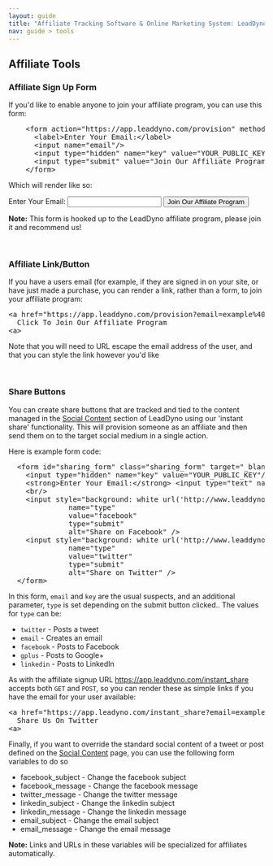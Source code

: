 ```yaml
---
layout: guide
title: "Affiliate Tracking Software & Online Marketing System: LeadDyno"
nav: guide > tools
---
```


## Affiliate Tools

<a class="docs-anchor" id='affiliate_form'> </a>
### Affiliate Sign Up Form

If you'd like to enable anyone to join your affiliate program, you can use this form:

<pre class="prettyprint">
    &lt;form action="https://app.leaddyno.com/provision" method="post">
      &lt;label>Enter Your Email:&lt;/label>
      &lt;input name="email"/>
      &lt;input type="hidden" name="key" value="<span class="pub-key-rep">YOUR_PUBLIC_KEY</span>"/>
      &lt;input type="submit" value="Join Our Affiliate Program"/>
    &lt;/form>
</pre>

Which will render like so:

<form action="https://app.leaddyno.com/provision" method="post">
  <label>Enter Your Email:</label>
  <input name="email"/>
  <input type="hidden" name="key" value="9d7969b29fee56ee8ab1d747c1b41a2cd7a5e1ce"/>
  <input type="submit" value="Join Our Affiliate Program"/>
</form>

<div class="alert alert-info">
  <strong>Note:</strong> This form is hooked up to the LeadDyno affiliate program, please join it and recommend
  us!
</div>

<a class="docs-anchor" id='affiliate_link'>&nbsp;</a>
### Affiliate Link/Button

If you have a users email (for example, if they are signed in on your site, or have just made a purchase,
you can render a link, rather than a form, to join your affiliate program:

<pre class="prettyprint">
&lt;a href="https://app.leaddyno.com/provision?email=example%40example.com&amp;key=<span class="pub-key-rep">YOUR_PUBLIC_KEY</span>">
  Click To Join Our Affiliate Program
&lt;a>
</pre>

Note that you will need to URL escape the email address of the user, and that you can style the link
however you'd like


<a class="docs-anchor" id='sharing_buttons'>&nbsp;</a>

### Share Buttons

You can create share buttons that are tracked and tied to the content managed in the 
[Social Content](https://app.leaddyno.com/content) section of LeadDyno using our 'instant share'
functionality. This will provision someone as an affiliate and then send them on to the target social medium
in a single action.

Here is example form code:

<pre class="prettyprint">
  &lt;form id="sharing_form" class="sharing_form" target="_blank" action="https://app.leaddyno.com/instant_share" method="get">
    &lt;input type="hidden" name="key" value="<span class="pub-key-rep">YOUR_PUBLIC_KEY</span>"/>
    &lt;strong>Enter Your Email:&lt;/strong> &lt;input type="text" name="email">
    &lt;br/>
    &lt;input style="background: white url('http://www.leaddyno.com/img/social/32px/Facebook.png'); margin-bottom: -10px; border: 0; height: 32px; width: 32px; line-height: 999px; overflow: hidden; font-size: 0;"
              name="type"
              value="facebook"
              type="submit"
              alt="Share on Facebook" />
    &lt;input style="background: white url('http://www.leaddyno.com/img/social/32px/Twitter.png')"
              name="type"
              value="twitter"
              type="submit"
              alt="Share on Twitter" />
  &lt;/form>
</pre>

In this form, `email` and `key` are the usual suspects, and an additional parameter, `type` is set depending on the
submit button clicked..  The values for `type` can be:

* `twitter` - Posts a tweet
* `email` - Creates an email 
* `facebook` - Posts to Facebook 
* `gplus` - Posts to Google+ 
* `linkedin` - Posts to LinkedIn

As with the affiliate signup URL https://app.leaddyno.com/instant_share accepts both `GET` and `POST`, so you can render 
these as simple links if you have the email for your user available:

<pre class="prettyprint">
&lt;a href="https://app.leadyno.com/instant_share?email=example%40example.com&amp;key=<span class="pub-key-rep">YOUR_PUBLIC_KEY</span>&amp;type=twitter">
  Share Us On Twitter
&lt;a>
</pre>

Finally, if you want to override the standard social content of a tweet or post defined on the 
[Social Content](https://app.leaddyno.com/content) page, you can use the following form variables to do so

* facebook_subject - Change the facebook subject
* facebook_message - Change the facebook message
* twitter_message - Change the twitter message
* linkedin_subject - Change the linkedin subject
* linkedin_message - Change the linkedin message
* email_subject - Change the email subject
* email_message - Change the email message

<div class="alert alert-info">
  <strong>Note:</strong> Links and URLs in these variables will be specialized for affiliates automatically.
</div>
